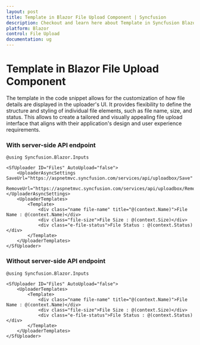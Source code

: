 ```yaml
---
layout: post
title: Template in Blazor File Upload Component | Syncfusion
description: Checkout and learn here about Template in Syncfusion Blazor File Upload component and much more details.
platform: Blazor
control: File Upload
documentation: ug
---
```


# Template in Blazor File Upload Component

The template in the code snippet allows for the customization of how file details are displayed in the uploader's UI. It provides flexibility to define the structure and styling of individual file elements, such as file name, size, and status. This allows to create a tailored and visually appealing file upload interface that aligns with their application's design and user experience requirements.

### With server-side API endpoint

```cshtml
@using Syncfusion.Blazor.Inputs

<SfUploader ID="Files" AutoUpload="false">
    <UploaderAsyncSettings SaveUrl="https://aspnetmvc.syncfusion.com/services/api/uploadbox/Save"
                           RemoveUrl="https://aspnetmvc.syncfusion.com/services/api/uploadbox/Remove"></UploaderAsyncSettings>
    <UploaderTemplates>
        <Template>
            <div class="name file-name" title="@(context.Name)">File Name : @(context.Name)</div>
            <div class="file-size">File Size : @(context.Size)</div>
            <div class="e-file-status">File Status : @(context.Status)</div>
        </Template>
    </UploaderTemplates>
</SfUploader>
```
### Without server-side API endpoint

```cshtml
@using Syncfusion.Blazor.Inputs

<SfUploader ID="Files" AutoUpload="false">
    <UploaderTemplates>
        <Template>
            <div class="name file-name" title="@(context.Name)">File Name : @(context.Name)</div>
            <div class="file-size">File Size : @(context.Size)</div>
            <div class="e-file-status">File Status : @(context.Status)</div>
        </Template>
    </UploaderTemplates>
</SfUploader>
```